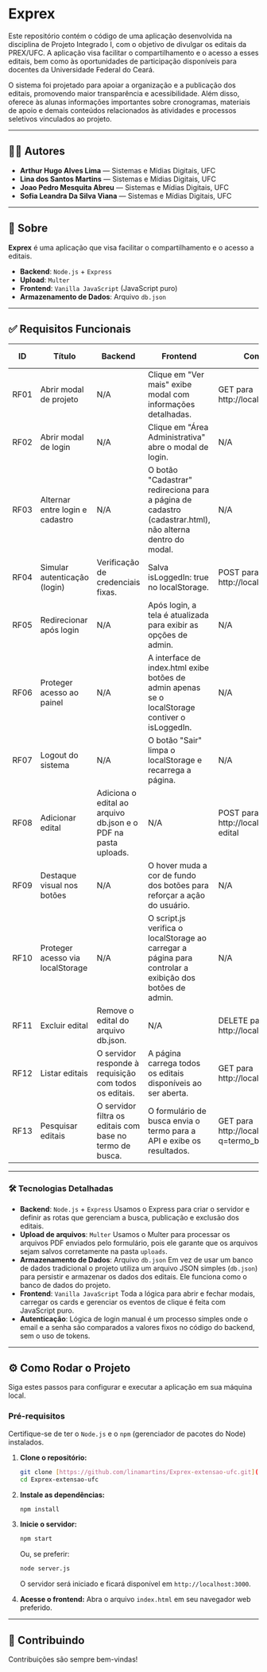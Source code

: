 # Exprex

Este repositório contém o código de uma aplicação desenvolvida na disciplina de Projeto Integrado I, com o objetivo de divulgar os editais da PREX/UFC. A aplicação visa facilitar o compartilhamento e o acesso a esses editais, bem como às oportunidades de participação disponíveis para docentes da Universidade Federal do Ceará.

O sistema foi projetado para apoiar a organização e a publicação dos editais, promovendo maior transparência e acessibilidade. Além disso, oferece às alunas informações importantes sobre cronogramas, materiais de apoio e demais conteúdos relacionados às atividades e processos seletivos vinculados ao projeto.

---

## 👩‍💻 Autores

- **Arthur Hugo Alves Lima** — Sistemas e Mídias Digitais, UFC
- **Lina dos Santos Martins** — Sistemas e Mídias Digitais, UFC
- **Joao Pedro Mesquita Abreu** — Sistemas e Mídias Digitais, UFC
- **Sofia Leandra Da Silva Viana** — Sistemas e Mídias Digitais, UFC

---

## 🚀 Sobre

**Exprex** é uma aplicação que visa facilitar o compartilhamento e o acesso a editais.

- **Backend**: `Node.js` + `Express`
- **Upload**: `Multer`
- **Frontend**: `Vanilla JavaScript` (JavaScript puro)
- **Armazenamento de Dados**: Arquivo `db.json`

---

## ✅ Requisitos Funcionais

| ID   | Título                             | Backend                                                         | Frontend                                                                                                 | Comunicação (API)                                     | Prioridade | Foi implementado? | Nome e local do arquivo                                  |
|------|------------------------------------|------------------------------------------------------------------|----------------------------------------------------------------------------------------------------------|--------------------------------------------------------|------------|--------------------|-----------------------------------------------------------|
| RF01 | Abrir modal de projeto             | N/A                                                              | Clique em "Ver mais" exibe modal com informações detalhadas.                                            | GET para http://localhost:3000/editais/:id             | Alta       | ✅                  | `index.html`, `script.js`                                |
| RF02 | Abrir modal de login               | N/A                                                              | Clique em "Área Administrativa" abre o modal de login.                                                   | N/A                                                    | Alta       | ✅                  | `index.html`, `script.js`                                |
| RF03 | Alternar entre login e cadastro    | N/A                                                              | O botão "Cadastrar" redireciona para a página de cadastro (cadastrar.html), não alterna dentro do modal. | N/A                                                    | Média      | ✅                  | `script.js`                                               |
| RF04 | Simular autenticação (login)       | Verificação de credenciais fixas.                                | Salva isLoggedIn: true no localStorage.                                                                  | POST para http://localhost:3000/admin/login            | Alta       | ✅                  | `middleware/auth.js`, `routes/admin.js`, `script.js`     |
| RF05 | Redirecionar após login            | N/A                                                              | Após login, a tela é atualizada para exibir as opções de admin.                                          | N/A                                                    | Alta       | ✅                  | `script.js`                                               |
| RF06 | Proteger acesso ao painel          | N/A                                                              | A interface de index.html exibe botões de admin apenas se o localStorage contiver o isLoggedIn.         | N/A                                                    | Alta       | ✅                  | `index.html`, `script.js`                                |
| RF07 | Logout do sistema                  | N/A                                                              | O botão "Sair" limpa o localStorage e recarrega a página.                                                | N/A                                                    | Alta       | ✅                  | `script.js`                                               |
| RF08 | Adicionar edital                   | Adiciona o edital ao arquivo db.json e o PDF na pasta uploads.  | N/A                                                                                                      | POST para http://localhost:3000/publicar-edital        | Alta       | ✅                  | `routes/editais.js`, `publicar.html`, `script.js`        |
| RF09 | Destaque visual nos botões         | N/A                                                              | O hover muda a cor de fundo dos botões para reforçar a ação do usuário.                                  | N/A                                                    | Média      | ✅                  | Inline no HTML                                            |
| RF10 | Proteger acesso via localStorage   | N/A                                                              | O script.js verifica o localStorage ao carregar a página para controlar a exibição dos botões de admin. | N/A                                                    | Alta       | ✅                  | `script.js`                                               |
| RF11 | Excluir edital                     | Remove o edital do arquivo db.json.                              | N/A                                                                                                      | DELETE para http://localhost:3000/editais/:id          | Alta       | ✅                  | `routes/editais.js`, `script.js`                         |
| RF12 | Listar editais                     | O servidor responde à requisição com todos os editais.           | A página carrega todos os editais disponíveis ao ser aberta.                                             | GET para http://localhost:3000/editais                 | Alta       | ✅                  | `routes/editais.js`, `script.js`, `index.html`           |
| RF13 | Pesquisar editais                  | O servidor filtra os editais com base no termo de busca.         | O formulário de busca envia o termo para a API e exibe os resultados.                                    | GET para http://localhost:3000/editais?q=termo_busca   | Média      | ✅                   | `routes/editais.js`, `script.js`                                           |

---

### 🛠 Tecnologias Detalhadas

- **Backend**: `Node.js` + `Express`
Usamos o Express para criar o servidor e definir as rotas que gerenciam a busca, publicação e exclusão dos editais.
- **Upload de arquivos**: `Multer`
Usamos o Multer para processar os arquivos PDF enviados pelo formulário, pois ele garante que os arquivos sejam salvos corretamente na pasta `uploads`.
- **Armazenamento de Dados**: Arquivo `db.json`
Em vez de usar um banco de dados tradicional o projeto utiliza um arquivo JSON simples (`db.json`) para persistir e armazenar os dados dos editais. Ele funciona como o banco de dados do projeto.
- **Frontend**: `Vanilla JavaScript`
Toda a lógica para abrir e fechar modais, carregar os cards e gerenciar os eventos de clique é feita com JavaScript puro.
- **Autenticação**: Lógica de login manual
  é um processo simples onde o email e a senha são comparados a valores fixos no código do backend, sem o uso de tokens.

---

## ⚙️ Como Rodar o Projeto

Siga estes passos para configurar e executar a aplicação em sua máquina local.

### Pré-requisitos

Certifique-se de ter o `Node.js` e o `npm` (gerenciador de pacotes do Node) instalados.

1.  **Clone o repositório:**
    ```bash
    git clone [https://github.com/linamartins/Exprex-extensao-ufc.git](https://github.com/linamartins/Exprex-extensao-ufc.git)
    cd Exprex-extensao-ufc
    ```
2.  **Instale as dependências:**
    ```bash
    npm install
    ```
3.  **Inicie o servidor:**
    ```bash
    npm start
    ```
    Ou, se preferir:
    ```bash
    node server.js
    ```
    O servidor será iniciado e ficará disponível em `http://localhost:3000`.

4.  **Acesse o frontend:**
    Abra o arquivo `index.html` em seu navegador web preferido.

---

## 🤝 Contribuindo

Contribuições são sempre bem-vindas!

